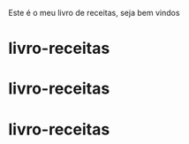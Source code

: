 Este é o meu livro de receitas, seja bem vindos


# livro-receitas
# livro-receitas
# livro-receitas
